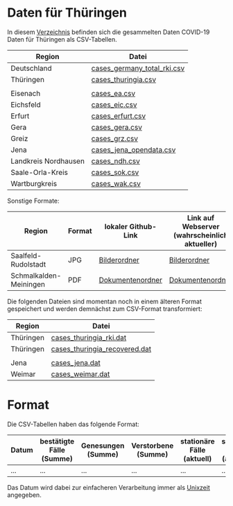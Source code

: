 # Daten für Thüringen

In diesem [Verzeichnis](/data/) befinden sich die gesammelten Daten COVID-19 Daten für Thüringen als CSV-Tabellen.

| Region               | Datei                                                          |
|----------------------|----------------------------------------------------------------|
| Deutschland          | [cases_germany_total_rki.csv](cases_germany_total_rki.csv)     |
| Thüringen            | [cases_thuringia.csv](cases_thuringia.csv)                     |
|                      |                                                                |
| Eisenach             | [cases_ea.csv](cases_ea.csv)                                   |
| Eichsfeld            | [cases_eic.csv](cases_eic.csv)                                 |
| Erfurt               | [cases_erfurt.csv](cases_erfurt.csv)                           |
| Gera                 | [cases_gera.csv](cases_gera.csv)                               |
| Greiz                | [cases_grz.csv](cases_grz.csv)                                 |
| Jena                 | [cases_jena_opendata.csv](cases_jena_opendata.csv)             |
| Landkreis Nordhausen | [cases_ndh.csv](cases_ndh.csv)                                 |
| Saale-Orla-Kreis     | [cases_sok.csv](cases_sok.csv)                                 |
| Wartburgkreis        | [cases_wak.csv](cases_wak.csv)                                 |

Sonstige Formate:

| Region                 | Format | lokaler Github-Link                                            | Link auf Webserver (wahrscheinlich aktueller)                       |
|------------------------|--------|----------------------------------------------------------------|---------------------------------------------------------------------|
| Saalfeld-Rudolstadt    | JPG    | [Bilderordner](cases_slf/)                                     | [Bilderordner](https://michael-böhme.de/corona/data/cases_slf/)     |
| Schmalkalden-Meiningen | PDF    | [Dokumentenordner](cases_sm/)                                  | [Dokumentenordner](https://michael-böhme.de/corona/data/cases_sm/)  |

Die folgenden Dateien sind momentan noch in einem älteren Format gespeichert und werden demnächst zum CSV-Format transformiert:

| Region               | Datei                                                          |
|----------------------|----------------------------------------------------------------|
| Thüringen            | [cases_thuringia_rki.dat](cases_thuringia_rki.dat)             |
| Thüringen            | [cases_thuringia_recovered.dat](cases_thuringia_recovered.dat) |
|                      |                                                                |
| Jena                 | [cases_jena.dat](cases_jena.dat)                               |
| Weimar               | [cases_weimar.dat](cases_weimar.dat)                           |


# Format

Die CSV-Tabellen haben das folgende Format:

| Datum | bestätigte Fälle (Summe) | Genesungen (Summe) | Verstorbene (Summe) | stationäre Fälle (aktuell) | schwere Fälle (aktuell) | Quelle |
|-------|--------------------------|--------------------|---------------------|----------------------------|-------------------------|--------|
| ...   | ...                      | ...                | ...                 | ...                        | ...                     | ...    |

Das Datum wird dabei zur einfacheren Verarbeitung immer als [Unixzeit](https://de.wikipedia.org/wiki/Unixzeit) angegeben.

